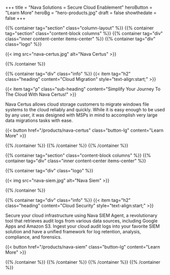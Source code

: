 +++
  title = "Nava Solutions = Secure Cloud Enablement"
  heroButton = "Learn More"
  heroBg = "hero-products.jpg"
  draft = false
  showthedate = false
+++


{{% container tag="section" class="column-layout" %}}
{{% container tag="section" class="content-block columns" %}}
{{% container tag="div" class="inner content-center items-center" %}}
{{% container tag="div" class="logo" %}}

{{< img src="nava-certus.jpg" alt="Nava Certus" >}}

{{% /container %}}

{{% container tag="div" class="info" %}}
{{< item tag="h2" class="heading" content="Cloud Migration" style="text-align:start;" >}}

{{< item tag="p" class="sub-heading" content="Simplify Your Journey To The Cloud With Nava Certus!" >}}

Nava Certus allows cloud storage customers to migrate windows file systems to the cloud reliably and quickly. While it is easy enough to be used by any user, it was designed with MSPs in mind to accomplish very large data migrations tasks with ease.

<!-- ISSUE: https://github.com/fourjuaneight/nava-solutions/issues/2 -->
{{< button href="/products/nava-certus" class="button-lg" content="Learn More" >}}

{{% /container %}}
{{% /container %}}
{{% /container %}}

{{% container tag="section" class="content-block columns" %}}
{{% container tag="div" class="inner content-center items-center" %}}

{{% container tag="div" class="logo" %}}

{{< img src="nava-siem.jpg" alt="Nava Siem" >}}

{{% /container %}}

{{% container tag="div" class="info" %}}
{{< item tag="h2" class="heading" content="Cloud Security" style="text-align:start;" >}}

Secure your cloud infrastructure using Nava SIEM Agent, a revolutionary tool that retrieves audit logs from various data sources, including Google Apps and Amazon S3. Ingest your cloud audit logs into your favorite SIEM solution and have a unified framework for log retention, analysis, compliance, and forensics.

<!-- ISSUE: https://github.com/fourjuaneight/nava-solutions/issues/2 -->
{{< button href="/products/nava-siem" class="button-lg" content="Learn More" >}}

{{% /container %}}
{{% /container %}}
{{% /container %}}
{{% /container %}}